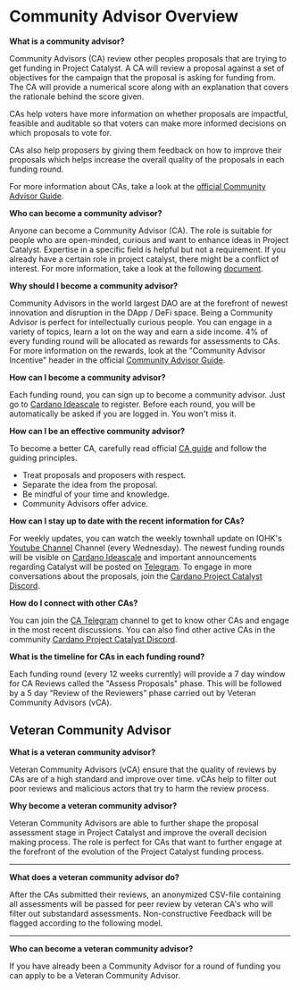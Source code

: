 # Community Advisor Overview

**What is a community advisor?**

Community Advisors (CA) review other peoples proposals that are trying to get funding in Project Catalyst. A CA will review a proposal against a set of objectives for the campaign that the proposal is asking for funding from. The CA will provide a numerical score along with an explanation that covers the rationale behind the score given.

CAs help voters have more information on whether proposals are impactful, feasible and auditable so that voters can make more informed decisions on which proposals to vote for.

CAs also help proposers by giving them feedback on how to improve their proposals which helps increase the overall quality of the proposals in each funding round.

For more information about CAs, take a look at the [official Community Advisor Guide](https://docs.google.com/document/d/1QkdaFK1tigrSI40iMeV3UP9GyTGsoqVmCUp7OJz0WFs/edit#heading=h.ckr7mej5c3di).



**Who can become a community advisor?**

Anyone can become a Community Advisor (CA). The role is suitable for people who are open-minded, curious and want to enhance ideas in Project Catalyst. Expertise in a specific field is helpful but not a requirement. If you already have a certain role in project catalyst, there might be a conflict of interest. For more information, take a look at the following [document](https://docs.google.com/document/d/1m9IBuOgfFI1cIusupGPJn3R3EVkDXWzEUskRceCkLSQ/edit#heading=h.gw50yn1yxjbf).



**Why should I become a community advisor?**

Community Advisors in the world largest DAO are at the forefront of newest innovation and disruption in the DApp / DeFi space. Being a Community Advisor is perfect for intellectually curious people. You can engage in a variety of topics, learn a lot on the way and earn a side income. 4% of every funding round will be allocated as rewards for assessments to CAs. For more information on the rewards, look at the "Community Advisor Incentive" header in the official [Community Advisor Guide](https://docs.google.com/document/d/1Fn1CQHK\_TNSaybQtnxvI9DZJ9PAufZelBEfOLWbp-gw).



**How can I become a community advisor?**

Each funding round, you can sign up to become a community advisor. Just go to [Cardano Ideascale](https://cardano.ideascale.com/a/index) to register. Before each round, you will be automatically be asked if you are logged in. You won't miss it.



**How can I be an effective community advisor?**

To become a better CA, carefully read official [CA guide](https://docs.google.com/document/d/1Fn1CQHK\_TNSaybQtnxvI9DZJ9PAufZelBEfOLWbp-gw) and follow the guiding principles.

* Treat proposals and proposers with respect.
* Separate the idea from the proposal.
* Be mindful of your time and knowledge.
* Community Advisors offer advice.



**How can I stay up to date with the recent information for CAs?**

For weekly updates, you can watch the weekly townhall update on IOHK's [Youtube Channel](https://www.youtube.com/c/IohkIo/videos) Channel (every Wednesday). The newest funding rounds will be visible on [Cardano Ideascale](https://cardano.ideascale.com) and important announcements regarding Catalyst will be posted on [Telegram](https://t.me/cardanocatalyst). To engage in more conversations about the proposals, join the [Cardano Project Catalyst Discord](https://discord.gg/8HeBaUdm).



**How do I connect with other CAs?**

You can join the [CA Telegram](https://t.me/CatalystCommunityAdvisors) channel to get to know other CAs and engage in the most recent discussions. You can also find other active CAs in the community [Cardano Project Catalyst Discord](https://discord.com/invite/8HeBaUdm).



**What is the timeline for CAs in each funding round?**

Each funding round (every 12 weeks currently) will provide a 7 day window for CA Reviews called the "Assess Proposals" phase. This will be followed by a 5 day “Review of the Reviewers” phase carried out by Veteran Community Advisors (vCA).



## **Veteran Community Advisor**

**What is a veteran community advisor?**

Veteran Community Advisors (vCA) ensure that the quality of reviews by CAs are of a high standard and improve over time. vCAs help to filter out poor reviews and malicious actors that try to harm the review process.



**Why become a veteran community advisor?**

Veteran Community Advisors are able to further shape the proposal assessment stage in Project Catalyst and improve the overall decision making process. The role is perfect for CAs that want to further engage at the forefront of the evolution of the Project Catalyst funding process.

****

**What does a veteran community advisor do?**

After the CAs submitted their reviews, an anonymized CSV-file containing all assessments will be passed for peer review by veteran CA's who will filter out substandard assessments. Non-constructive Feedback will be flagged according to the following model.

****

**Who can become a veteran community advisor?**

If you have already been a Community Advisor for a round of funding you can apply to be a Veteran Community Advisor.
